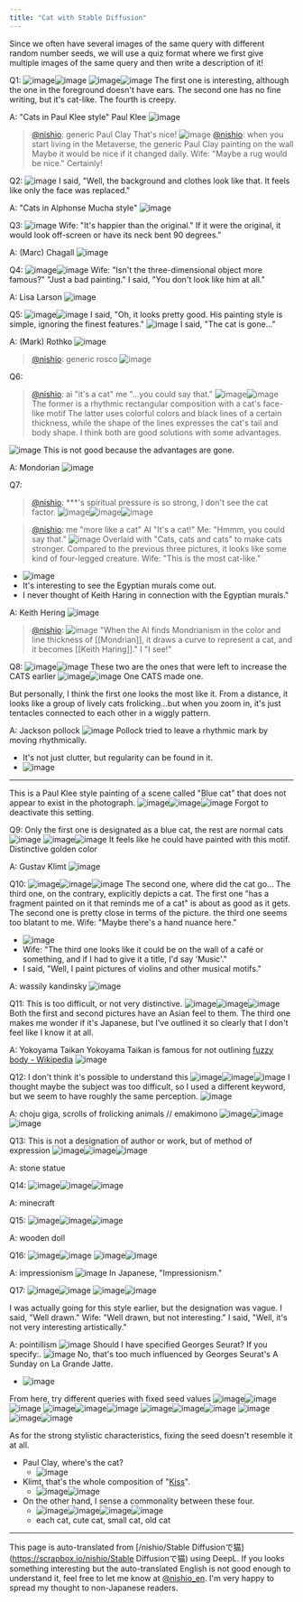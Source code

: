 ```yaml
---
title: "Cat with Stable Diffusion"
---
```


Since we often have several images of the same query with different random number seeds, we will use a quiz format where we first give multiple images of the same query and then write a description of it!

Q1:
![image](https://gyazo.com/831ac52d3a9aad84bc2f8f27fd45d3b4/thumb/1000)![image](https://gyazo.com/7f70cda88ee7e3f3bd5ae72000d475b1/thumb/1000)
![image](https://gyazo.com/63a1c649cfe690ab4d3fb6729cef3418/thumb/1000)![image](https://gyazo.com/4d020edf158184031bbc8cfbc45df164/thumb/1000)
The first one is interesting, although the one in the foreground doesn't have ears.
The second one has no fine writing, but it's cat-like.
The fourth is creepy.

A: "Cats in Paul Klee style"
Paul Klee
![image](https://gyazo.com/b6fc1ed333a752d8c379893067255f80/thumb/1000)

> [@nishio](https://twitter.com/nishio/status/1562964806864621568?s=20&t=cqN3QOam7pd0gv0g7XTK7w): generic Paul Clay That's nice!
> ![image](https://pbs.twimg.com/media/FbDEGS-agAEihSD.png)
> [@nishio](https://twitter.com/nishio/status/1562966189332385792?s=20&t=cqN3QOam7pd0gv0g7XTK7w): when you start living in the Metaverse, the generic Paul Clay painting on the wall Maybe it would be nice if it changed daily.
> Wife: "Maybe a rug would be nice."
> Certainly!

Q2:
![image](https://gyazo.com/fe9ecbf01f5a7e2200f5551d8d67899d/thumb/1000)
I said, "Well, the background and clothes look like that. It feels like only the face was replaced."

A: "Cats in Alphonse Mucha style"
![image](https://gyazo.com/16b701af597441d38ebe075e26a222f6/thumb/1000)

Q3:
![image](https://gyazo.com/1c8e878fe258c4ede68b566c79261a47/thumb/1000)
Wife: "It's happier than the original."
If it were the original, it would look off-screen or have its neck bent 90 degrees."

A: (Marc) Chagall
![image](https://gyazo.com/2026b553ff5bb88a568e2bc3443d2301/thumb/1000)

Q4:
![image](https://gyazo.com/63e283a0e7a2589931499f86dad1268d/thumb/1000)![image](https://gyazo.com/406e53cfed826f6bb481ef67b3f04794/thumb/1000)
Wife: "Isn't the three-dimensional object more famous?"
"Just a bad painting."
I said, "You don't look like him at all."

A: Lisa Larson
![image](https://gyazo.com/30d44c3295dd00f8a774c1c9cd10223b/thumb/1000)


Q5:
![image](https://gyazo.com/1416fd3cc5ec94dbedc7303ba1f28f2b/thumb/1000)![image](https://gyazo.com/81c2d4ccefd18e89b0238dd8a8b4b648/thumb/1000)
I said, "Oh, it looks pretty good.
His painting style is simple, ignoring the finest features."
![image](https://gyazo.com/d3b8f16f67ed3b2853989df368d91882/thumb/1000)
I said, "The cat is gone..."

A: (Mark) Rothko
![image](https://gyazo.com/41612f791f45041fed03296c7876173f/thumb/1000)
> [@nishio](https://twitter.com/nishio/status/1562964174552334337?s=20&t=cqN3QOam7pd0gv0g7XTK7w): generic rosco
> ![image](https://pbs.twimg.com/media/FbDDn5LaUAEhQUw.png)


Q6:
> [@nishio](https://twitter.com/nishio/status/1562985292550008833?s=20&t=cqN3QOam7pd0gv0g7XTK7w): ai "it's a cat" me "...you could say that."
> ![image](https://pbs.twimg.com/media/FbDWoDuakAAoAeH.png)![image](https://pbs.twimg.com/media/FbDWo5uakAY3kO7.png)
The former is a rhythmic rectangular composition with a cat's face-like motif
The latter uses colorful colors and black lines of a certain thickness, while the shape of the lines expresses the cat's tail and body shape.
I think both are good solutions with some advantages.

![image](https://gyazo.com/2ac4197b2ccfc69ccbe3c8e6931a40da/thumb/1000)
This is not good because the advantages are gone.

A: Mondorian
![image](https://gyazo.com/4b6e3bdbe09d86a085f0d9859a1dd4bb/thumb/1000)

Q7:
> [@nishio](https://twitter.com/nishio/status/1562988654607626240?s=20&t=cqN3QOam7pd0gv0g7XTK7w): ***'s spiritual pressure is so strong, I don't see the cat factor.
> ![image](https://pbs.twimg.com/media/FbDZt2raQAARwKX.png)![image](https://pbs.twimg.com/media/FbDZvDXacAA3q6B.png)![image](https://pbs.twimg.com/media/FbDZwMLaUAEMkzh.png)

> [@nishio](https://twitter.com/nishio/status/1562989321040572416?s=20&t=cqN3QOam7pd0gv0g7XTK7w): me "more like a cat" AI "It's a cat!" Me: "Hmmm, you could say that."
> ![image](https://pbs.twimg.com/media/FbDafpTaAAEg5f2.png)
Overlaid with "Cats, cats and cats" to make cats stronger.
Compared to the previous three pictures, it looks like some kind of four-legged creature.
Wife: "This is the most cat-like."
- ![image](https://gyazo.com/fd8525851fd0b6f047526ee900534ec8/thumb/1000)
- It's interesting to see the Egyptian murals come out.
- I never thought of Keith Haring in connection with the Egyptian murals."

A: Keith Hering
![image](https://gyazo.com/66265376fd88d9f681b43607aa8d7d0d/thumb/1000)
> [@nishio](https://twitter.com/nishio/status/1562986831050080258?s=20&t=zWjiN6GxnTBa9SNCHCp5fQ):
>  ![image](https://pbs.twimg.com/media/FbDWo5uakAY3kO7.png)
>  "When the AI finds Mondrianism in the color and line thickness of [[Mondrian]], it draws a curve to represent a cat, and it becomes [[Keith Haring]]."
> I "I see!"

Q8:
![image](https://gyazo.com/56b2d6b71047069b27d139cc49943b3b/thumb/1000)![image](https://gyazo.com/b6270defcd810f239e8b0ced00e6c3d5/thumb/1000)
These two are the ones that were left to increase the CATS earlier
![image](https://gyazo.com/646c7c7b56b129b4d0b179d5399084a2/thumb/1000)![image](https://gyazo.com/23a006d5ef3064f51fdfc7476841ca39/thumb/1000)
One CATS made one.

But personally, I think the first one looks the most like it.
From a distance, it looks like a group of lively cats frolicking...but when you zoom in, it's just tentacles connected to each other in a wiggly pattern.

A: Jackson pollock
![image](https://gyazo.com/b1959dbdbfc7dc6d11f7c519bc21d91a/thumb/1000)
Pollock tried to leave a rhythmic mark by moving rhythmically.
- It's not just clutter, but regularity can be found in it.
- ![image](https://gyazo.com/4e7401257a65f7d7ac16a758e6bfe0ad/thumb/1000)

---

This is a Paul Klee style painting of a scene called "Blue cat" that does not appear to exist in the photograph.
![image](https://gyazo.com/04a582760bcfeee46d68387b24989374/thumb/1000)![image](https://gyazo.com/c5c99ce61b2e68c606bbe55a40ad5634/thumb/1000)![image](https://gyazo.com/e269e53918686d25617a1177e517f338/thumb/1000)
Forgot to deactivate this setting.

Q9: Only the first one is designated as a blue cat, the rest are normal cats
![image](https://gyazo.com/2fd4545dd51305ed5d89284ce619088b/thumb/1000)
![image](https://gyazo.com/00f0e36eff1a96175113c9c93f41ffa5/thumb/1000)![image](https://gyazo.com/e587843e40b3aa75029f035b04bb8098/thumb/1000)
It feels like he could have painted with this motif.
Distinctive golden color

A: Gustav Klimt
![image](https://gyazo.com/38589f244d2ec6f05bb368a8a41cffc7/thumb/1000)

Q10:
![image](https://gyazo.com/fc83398eea19767cdff20c1aeec26112/thumb/1000)![image](https://gyazo.com/e9c6b7409ed4edba90cdc4cae65ae052/thumb/1000)![image](https://gyazo.com/6840f8118fd9f1dd1ff832e74fb93135/thumb/1000)
The second one, where did the cat go...
The third one, on the contrary, explicitly depicts a cat.
The first one "has a fragment painted on it that reminds me of a cat" is about as good as it gets.
The second one is pretty close in terms of the picture. the third one seems too blatant to me.
Wife: "Maybe there's a hand nuance here."
- ![image](https://gyazo.com/0293ba09c13e53236b4d5d380ca7fc09/thumb/1000)
- Wife: "The third one looks like it could be on the wall of a café or something, and if I had to give it a title, I'd say 'Music'."
- I said, "Well, I paint pictures of violins and other musical motifs."

A: wassily kandinsky
![image](https://gyazo.com/fda3da2ba0f1dd0c82b5c73b45d584ab/thumb/1000)

Q11: This is too difficult, or not very distinctive.
![image](https://gyazo.com/a467d2248c74886ad32ad69cf42783de/thumb/1000)![image](https://gyazo.com/69c86e0070f35fe67195a50cd36f13c1/thumb/1000)![image](https://gyazo.com/62539ff414633371357df1476c8208d6/thumb/1000)
Both the first and second pictures have an Asian feel to them.
The third one makes me wonder if it's Japanese, but I've outlined it so clearly that I don't feel like I know it at all.

A: Yokoyama Taikan
Yokoyama Taikan is famous for not outlining [fuzzy body - Wikipedia](https://ja.wikipedia.org/wiki/%E6%9C%A6%E6%9C%A7%E4%BD%93)
![image](https://gyazo.com/4f68b8dc1beff92ac07a2295b0aa961b/thumb/1000)

Q12: I don't think it's possible to understand this
![image](https://gyazo.com/10c041b93bbe1aafbc25b94d0fa76238/thumb/1000)![image](https://gyazo.com/512e8ddf3b4eeaac321a264012c74088/thumb/1000)![image](https://gyazo.com/2b2f7f5732f76209d7199ee2a4c2ade7/thumb/1000)
I thought maybe the subject was too difficult, so I used a different keyword, but we seem to have roughly the same perception.
![image](https://gyazo.com/58b880d1b563b394e15bb056ceb08290/thumb/1000)

A: choju giga, scrolls of frolicking animals // emakimono
![image](https://gyazo.com/ae34c8717eaf1d4fd6dd8a8c745f0c24/thumb/1000)![image](https://gyazo.com/52f0df83cfe0491c70631f921d6f5cc4/thumb/1000)
![image](https://gyazo.com/ad872f64afd659937d0ea4a19e5e2692/thumb/1000)

Q13: This is not a designation of author or work, but of method of expression
![image](https://gyazo.com/886be09020dc67d30780989903997141/thumb/1000)![image](https://gyazo.com/1fd1a21e5ea19ae85923176ca627a965/thumb/1000)![image](https://gyazo.com/704d21f129a0eebcdfbd9a76eaf63495/thumb/1000)

A: stone statue

Q14:
![image](https://gyazo.com/a7b09ee08fed0f1b8eb8bd090e0154d9/thumb/1000)![image](https://gyazo.com/7b55c29ea903c2ed08f6e49508c0b155/thumb/1000)![image](https://gyazo.com/752d66e04577dbbcc8e326ccb7bcc632/thumb/1000)

A: minecraft

Q15:
![image](https://gyazo.com/912c59b7cf6a69fe15e17172034db1f6/thumb/1000)![image](https://gyazo.com/997d230e628ae82c822ab529025dc260/thumb/1000)![image](https://gyazo.com/924bd093cb7011a110048e6b7c4adc9a/thumb/1000)

A: wooden doll

Q16:
![image](https://gyazo.com/ad395e1ac614d6d5a6b2f6c84e94b8d7/thumb/1000)![image](https://gyazo.com/c97431902ead33c108ba785c005b9777/thumb/1000)
![image](https://gyazo.com/d2b7c3725f2a893f144d3bfd2bf56d17/thumb/1000)![image](https://gyazo.com/53bad1f54d7e12e21f28e8b0a22027cb/thumb/1000)

A: impressionism
![image](https://gyazo.com/31ce668edb00ca83ad161cf7a0e61525/thumb/1000)
In Japanese, "Impressionism."

Q17:
![image](https://gyazo.com/a0ff72f0aa3ef496579b9c671f85a9d1/thumb/1000)![image](https://gyazo.com/22f75677b35fac1efb397f3fdc9620c6/thumb/1000)
![image](https://gyazo.com/3a0cfbe461c6e26b630ee2d79e525fd5/thumb/1000)![image](https://gyazo.com/0bee97bb70f0fa81988dd8b76061f61f/thumb/1000)

I was actually going for this style earlier, but the designation was vague.
I said, "Well drawn."
Wife: "Well drawn, but not interesting."
I said, "Well, it's not very interesting artistically."

A: pointillism
![image](https://gyazo.com/8e0e7985a0da69a27eacdfb9aa78c8f9/thumb/1000)
Should I have specified Georges Seurat?
If you specify:.
![image](https://gyazo.com/f29bb1dc7f3e49eb8af615b8185b588e/thumb/1000)
No, that's too much influenced by Georges Seurat's A Sunday on La Grande Jatte.
- ![image](https://gyazo.com/efb138fb94d63c7a0c6fcffff3dc2ec4/thumb/1000)


From here, try different queries with fixed seed values
![image](https://gyazo.com/3a0cfbe461c6e26b630ee2d79e525fd5/thumb/1000)![image](https://gyazo.com/af17cd2cbcb5c3972185120e19f9dfbe/thumb/1000)![image](https://gyazo.com/b4fc668f877347f4b5f249d4276dbb2c/thumb/1000)
![image](https://gyazo.com/9a161cff975448461fad5e826c07dc2c/thumb/1000)![image](https://gyazo.com/1f693cc36007830248dd8a1fca08b1ed/thumb/1000)![image](https://gyazo.com/d66f400c2a48e5a8b96bc5b8f967c2c3/thumb/1000)
![image](https://gyazo.com/1f73e593b6d955ddb85df8619dc6ecab/thumb/1000)![image](https://gyazo.com/69de3a7142394703a17371db9fd6f309/thumb/1000)![image](https://gyazo.com/5123c56844025145d6181c0cc9f45f64/thumb/1000)
![image](https://gyazo.com/f4b8172edecf7cc56b8b6e9bf4f0216a/thumb/1000)![image](https://gyazo.com/579cdf71b1ddee5fbb917f7ecb7e6b24/thumb/1000)![image](https://gyazo.com/e16a3777f59ef08f2ab60c53fafe0740/thumb/1000)


As for the strong stylistic characteristics, fixing the seed doesn't resemble it at all.
- Paul Clay, where's the cat?
    - ![image](https://gyazo.com/1f693cc36007830248dd8a1fca08b1ed/thumb/1000)
- Klimt, that's the whole composition of "[Kiss](https://commons.wikimedia.org/wiki/File:Klimt_-_Der_Kuss.jpeg)".
    - ![image](https://gyazo.com/9a161cff975448461fad5e826c07dc2c/thumb/1000)![image](https://gyazo.com/041b7c6124fd0bee2f3c61abe4e9dda4/thumb/1000)
- On the other hand, I sense a commonality between these four.
    - ![image](https://gyazo.com/d66f400c2a48e5a8b96bc5b8f967c2c3/thumb/1000)![image](https://gyazo.com/1f73e593b6d955ddb85df8619dc6ecab/thumb/1000)![image](https://gyazo.com/69de3a7142394703a17371db9fd6f309/thumb/1000)![image](https://gyazo.com/5123c56844025145d6181c0cc9f45f64/thumb/1000)
    - each cat, cute cat, small cat, old cat

---
This page is auto-translated from [/nishio/Stable Diffusionで猫](https://scrapbox.io/nishio/Stable Diffusionで猫) using DeepL. If you looks something interesting but the auto-translated English is not good enough to understand it, feel free to let me know at [@nishio_en](https://twitter.com/nishio_en). I'm very happy to spread my thought to non-Japanese readers.